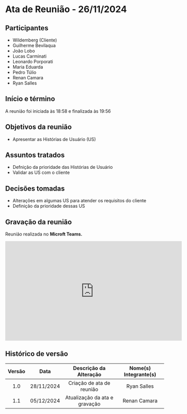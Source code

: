 # Ata de Reunião - 26/11/2024

## Participantes

- Wildemberg (Cliente)
- Guilherme Bevilaqua
- João Lobo
- Lucas Carminati
- Leonardo Porporati
- Maria Eduarda
- Pedro Túlio
- Renan Camara
- Ryan Salles

## Início e término

A reunião foi iniciada às 18:58 e finalizada às 19:56

## Objetivos da reunião

- Apresentar as Histórias de Usuário (US)
  
## Assuntos tratados
- Defnição da prioridade das Histórias de Usuário
- Validar as US com o cliente

## Decisões tomadas
- Alterações em algumas US para atender os requisitos do cliente
- Definição da prioridade dessas US

## Gravação da reunião

Reunião realizada no **Microft Teams.**

<iframe width="560" height="315" src="https://youtu.be/vnknfuPBNLs" title="YouTube video player" frameborder="0" allow="accelerometer; autoplay; clipboard-write; encrypted-media; gyroscope; picture-in-picture; web-share" referrerpolicy="strict-origin-when-cross-origin" allowfullscreen></iframe> 


## Histórico de versão

| Versão |    Data    |  Descrição da Alteração      | Nome(s) Integrante(s) |
| :----: | :--------: | :-----------------------:    | :-------------------: |
|  1.0   | 28/11/2024 | Criação de ata de reunião    |       Ryan Salles     |
|  1.1   | 05/12/2024 | Atualização da ata e gravação|       Renan Camara    |
